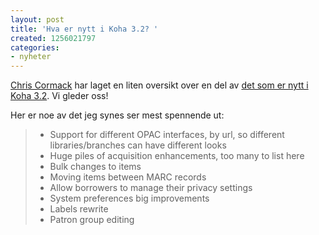 ```yaml
---
layout: post
title: 'Hva er nytt i Koha 3.2? '
created: 1256021797
categories:
- nyheter
---
```

<p><a href="http://blog.bigballofwax.co.nz/">Chris Cormack</a> har laget en liten oversikt over en del av <a href="http://blog.bigballofwax.co.nz/2009/10/18/changelog-for-koha-3-2-0/">det som er nytt i Koha 3.2</a>. Vi gleder oss!</p>
<p>Her er noe av det jeg synes ser mest spennende ut:</p>
<blockquote>
<ul>
<li>Support for different OPAC interfaces, by url, so different libraries/branches can have different looks</li>
<li>Huge piles of acquisition enhancements, too many to list here</li>
<li>Bulk changes to items</li>
<li>Moving items between MARC records</li>
<li>Allow borrowers to manage their privacy settings</li>
<li>System preferences big improvements</li>
<li>Labels rewrite</li>
<li>Patron group editing</li>
</ul>
</blockquote>
